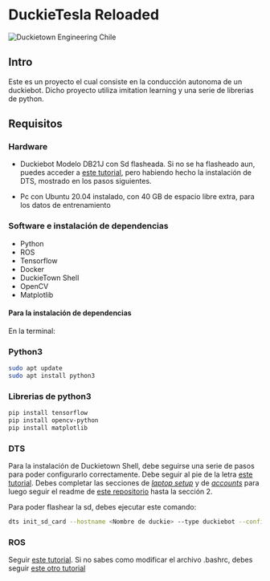 # DuckieTesla Reloaded

![Duckietown Engineering Chile](https://github.com/Felipeipe/bitacoras-2023/blob/main/img/duckietown_engineering_chile.png?raw=true)

## Intro

Este es un proyecto el cual consiste en la conducción autonoma de un duckiebot. Dicho proyecto utiliza imitation learning y una serie de librerias de python.

## Requisitos

### Hardware

- Duckiebot Modelo DB21J con Sd flasheada. Si no se ha flasheado aun, puedes acceder a [este tutorial](https://docs.duckietown.com/daffy/opmanual-duckiebot/setup/setup_sd_card/cli.html), pero habiendo hecho la instalación de DTS, mostrado en los pasos siguientes.

- Pc con Ubuntu 20.04 instalado, con 40 GB de espacio libre extra, para los datos de entrenamiento

### Software e instalación de dependencias

- Python
- ROS
- Tensorflow
- Docker
- DuckieTown Shell
- OpenCV
- Matplotlib

#### Para la instalación de dependencias

En la terminal:

### Python3

```Bash
sudo apt update
sudo apt install python3
```

### Librerias de python3

```Bash
pip install tensorflow
pip install opencv-python
pip install matplotlib
```

### DTS

Para la instalación de Duckietown Shell, debe seguirse una serie de pasos para poder configurarlo correctamente. Debe seguir al pie de la letra [este tutorial](https://docs.duckietown.com/daffy/opmanual-duckiebot/setup/setup_laptop/setup_dependencies.html). Debes completar las secciones de [*laptop setup*](https://docs.duckietown.com/daffy/opmanual-duckiebot/setup/setup_laptop/index.html) y de [*accounts*](https://docs.duckietown.com/daffy/opmanual-duckiebot/setup/setup_account/index.html) para luego seguir el readme de [este repositorio](https://github.com/duckietown/duckietown-lx) hasta la sección 2.

Para poder flashear la sd, debes ejecutar este comando:

```Bash
dts init_sd_card --hostname <Nombre de duckie> --type duckiebot --configuration DB21J --wifi <WIFI>:<WIFI-password>
```

### ROS

Seguir [este tutorial](http://wiki.ros.org/noetic/Installation/Ubuntu). Si no sabes como modificar el archivo .bashrc, debes seguir [este otro tutorial](https://www.digitalocean.com/community/tutorials/bashrc-file-in-linux)

